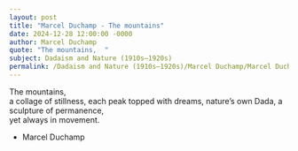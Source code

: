 ```yaml
---
layout: post
title: "Marcel Duchamp - The mountains"
date: 2024-12-28 12:00:00 -0000
author: Marcel Duchamp
quote: "The mountains,  "
subject: Dadaism and Nature (1910s–1920s)
permalink: /Dadaism and Nature (1910s–1920s)/Marcel Duchamp/Marcel Duchamp - The mountains
---
```


The mountains,  
a collage of stillness,
each peak topped with dreams,
nature’s own Dada,
a sculpture of permanence,  
yet always in movement.

- Marcel Duchamp
